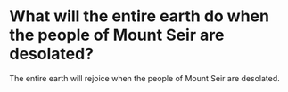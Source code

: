 # What will the entire earth do when the people of Mount Seir are desolated?

The entire earth will rejoice when the people of Mount Seir are desolated.
